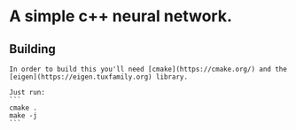 # A simple c++ neural network.
## Building
	In order to build this you'll need [cmake](https://cmake.org/) and the [eigen](https://eigen.tuxfamily.org) library. 
	
	Just run:
	```
	cmake .
	make -j
	```
